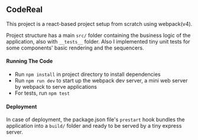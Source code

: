 ## CodeReal

This project is a react-based project setup from scratch using webpack(v4).

Project structure has a main `src/` folder containing the business logic of the application,
also with `__tests__` folder. Also I implemented tiny unit tests for some components' basic rendering and the sequencers.

#### Running The Code
* Run `npm install` in project directory to install dependencies
* Run `npm run dev` to start up the webpack dev server, a mini web server by webpack to serve applications
* For tests, run `npm test`

#### Deployment
In case of deployment, the package.json file's `prestart` hook bundles the application into a `build/` folder
and ready to be served by a tiny express server.
